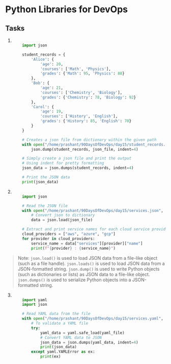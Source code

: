 # Python Libraries for DevOps

## Tasks

1. 
    ```python

        import json

        student_records = {
            'Alice': {
                'age': 20,
                'courses': ['Math', 'Physics'],
                'grades': {'Math': 95, 'Physics': 88}
            },
            'Bob': {
                'age': 21,
                'courses': ['Chemistry', 'Biology'],
                'grades': {'Chemistry': 78, 'Biology': 92}
            },
            'Carol': {
                'age': 19,
                'courses': ['History', 'English'],
                'grades': {'History': 85, 'English': 70}
            }
        }

        # Creates a json file from dictionary within the given path
        with open("/home/prashant/90DaysOfDevOps/day15/student_records.json", "w") as json_file:
            json.dump(student_records, json_file, indent=4)

        # Simply create a json file and print the output
        # Using indent for pretty formatting
        json_data = json.dumps(student_records, indent=4)

        # Print the JSON data
        print(json_data)

    ```

2. 
    ```python

        import json

        # Read the JSON file
        with open("/home/prashant/90DaysOfDevOps/day15/services.json", "r") as json_file:
            # Convert json to dictionary
            data = json.load(json_file)

        # Extract and print service names for each cloud service provider
        cloud_providers = ["aws", "azure", "gcp"]
        for provider in cloud_providers:
            service_name = data["services"][provider]["name"]
            print(f"{provider} : {service_name}")

    ```

> Note: `json.load()` is used to load JSON data from a file-like object (such as a file handle). `json.loads()` is used to load JSON data from a JSON-formatted string. `json.dump()` is used to write Python objects (such as dictionaries or lists) as JSON data to a file-like object. `json.dumps()` is used to serialize Python objects into a JSON-formatted string.


3. 
    ```python

        import yaml
        import json

        # Read YAML data from the file
        with open("/home/prashant/90DaysOfDevOps/day15/services.yaml", "r") as yaml_file:
            # To validate a YAML file
            try:
                yaml_data = yaml.safe_load(yaml_file)
                # Convert YAML data to JSON
                json_data = json.dumps(yaml_data, indent=4)
                print(json_data)
            except yaml.YAMLError as ex:
                print(ex)

    ```